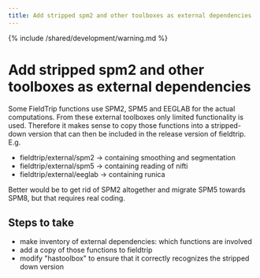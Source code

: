 ```yaml
---
title: Add stripped spm2 and other toolboxes as external dependencies
---
```


{% include /shared/development/warning.md %}

# Add stripped spm2 and other toolboxes as external dependencies

Some FieldTrip functions use SPM2, SPM5 and EEGLAB for the actual computations. From these external toolboxes only limited functionality is used. Therefore it makes sense to copy those functions into a stripped-down version that can then be included in the release version of fieldtrip. E.g.

- fieldtrip/external/spm2 -> containing smoothing and segmentation
- fieldtrip/external/spm5 -> containing reading of nifti
- fieldtrip/external/eeglab -> containing runica

Better would be to get rid of SPM2 altogether and migrate SPM5 towards SPM8, but that requires real coding.

## Steps to take

- make inventory of external dependencies: which functions are involved
- add a copy of those functions to fieldtrip
- modify "hastoolbox" to ensure that it correctly recognizes the stripped down version
